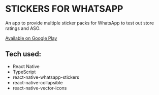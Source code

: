 # STICKERS FOR WHATSAPP

An app to provide multiple sticker packs for WhatsApp to test out store ratings and ASO.

[Available on Google Play](https://play.google.com/store/apps/details?id=com.aleksefo.wastickers)

## Tech used:
- React Native
- TypeScript
- react-native-whatsapp-stickers
- react-native-collapsible
- react-native-vector-icons
